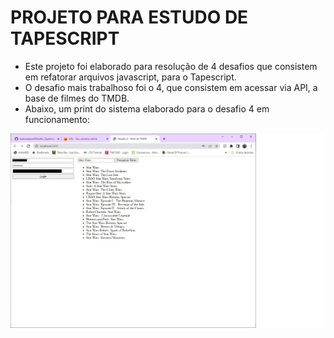 # PROJETO PARA ESTUDO DE TAPESCRIPT
* Este projeto foi elaborado para resolução de 4 desafios que consistem em refatorar arquivos javascript, para o Tapescript.
* O desafio mais trabalhoso foi o 4, que consistem em acessar via API, a base de filmes do TMDB.
* Abaixo, um print do sistema elaborado para o desafio 4 em funcionamento:

![Print Desafio4](Print_Desafio4.jpg)

